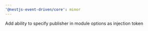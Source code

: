 ```yaml
---
'@nestjs-event-driven/core': minor
---
```


Add ability to specify publisher in module options as injection token
